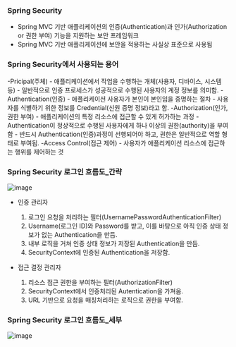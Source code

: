 ### Spring Security
- Spring MVC 기반 애플리케이션의 인증(Authentication)과 인가(Authorization or 권한 부여) 기능을 지원하는 보안 프레임워크
- Spring MVC 기반 애플리케이션에 보안을 적용하는 사실상 표준으로 사용됨

### Spring Security에서 사용되는 용어
-Pricipal(주체)
    - 애플리케이션에서 작업을 수행하는 개체(사용자, 디바이스, 시스템 등)
    - 일반적으로 인증 프로세스가 성공적으로 수행된 사용자의 계정 정보를 의미함.
-Authentication(인증)
    - 애플리케이션 사용자가 본인이 본인임을 증명하는 절차
    - 사용자를 식별하기 위한 정보를 Credential(신원 증명 정보)라고 함.
-Authorization(인가, 권한 부여)
    - 애플리케이션의 특정 리소스에 접근할 수 있게 허가하는 과정
    - Authentication이 정상적으로 수행된 사용자에게 하나 이상의 권한(authority)을 부여함
    - 반드시 Authentication(인증)과정이 선행되어야 하고, 권한은 일반적으로 역할 형태로 부여됨.
-Access Control(접근 제어)
    - 사용자가 애플리케이션 리소스에 접근하는 행위를 제어하는 것

### Spring Security 로그인 흐름도_간략
![image](https://github.com/hso8706/TIL-SAF/assets/103169947/170b8c18-7925-4d77-a3ff-94f081a22d68)

  - 인증 관리자
    1. 로그인 요청을 처리하는 필터(UsernamePasswordAuthenticationFilter)
    2. Username(로그인 ID)와 Password를 받고, 이를 바탕으로 아직 인증 상태 정보가 없는 Authentication을 만듬.
    3. 내부 로직을 거쳐 인증 상태 정보가 저장된 Authentication을 만듬.
    4. SecurityContext에 인증된 Authentication을 저장함.

  - 접근 결정 관리자
    1. 리소스 접근 권한을 부여하는 필터(AuthorizationFilter)
    2. SecurityContext에서 인증처리된 Autentication을 가져옴.
    3. URL 기반으로 요청을 매칭처리하는 로직으로 권한을 부여함.

### Spring Security 로그인 흐름도_세부
![image](https://github.com/hso8706/TIL-SAF/assets/103169947/8f6d4dd5-e6dd-4452-8074-95861bfa6527)